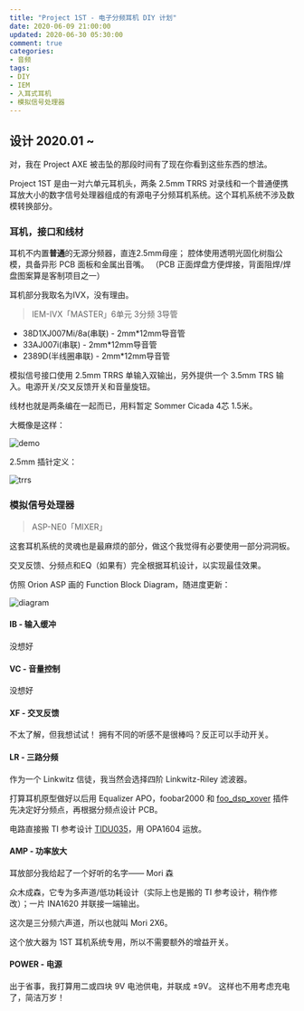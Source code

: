 ```yaml
---
title: "Project 1ST - 电子分频耳机 DIY 计划"
date: 2020-06-09 21:00:00
updated: 2020-06-30 05:30:00
comment: true
categories:
- 音频
tags:
- DIY
- IEM
- 入耳式耳机
- 模拟信号处理器
---
```


## 设计 2020.01 ~

对，我在 Project AXE 被击坠的那段时间有了现在你看到这些东西的想法。

Project 1ST 是由一对六单元耳机头，两条 2.5mm TRRS 对录线和一个普通便携耳放大小的数字信号处理器组成的有源电子分频耳机系统。这个耳机系统不涉及数模转换部分。

### 耳机，接口和线材

耳机不内置**普通**的无源分频器，直连2.5mm母座；
腔体使用透明光固化树脂公模，具备异形 PCB 面板和金属出音嘴。
（PCB 正面焊盘方便焊接，背面阻焊/焊盘图案算是客制项目之一）

耳机部分我取名为IVX，没有理由。

> IEM-IVX「MASTER」6单元 3分频 3导管

- 38D1XJ007Mi/8a(串联) - 2mm*12mm导音管
- 33AJ007i(串联) - 2mm*12mm导音管
- 2389D(半线圈串联) - 2mm*12mm导音管

模拟信号接口使用 2.5mm TRRS 单输入双输出，另外提供一个 3.5mm TRS 输入。电源开关/交叉反馈开关和音量旋钮。

线材也就是两条编在一起而已，用料暂定 Sommer Cicada 4芯 1.5米。

大概像是这样：

![demo](https://cdn.jsdelivr.net/gh/kwaa/kwaa.github.io/source/_posts/project-1st/demo.png)

2.5mm 插针定义：

![trrs](https://cdn.jsdelivr.net/gh/kwaa/kwaa.github.io/source/_posts/project-1st/trrs.png)

<!-- more -->

### 模拟信号处理器

> ASP-NE0「MIXER」

这套耳机系统的灵魂也是最麻烦的部分，做这个我觉得有必要使用一部分洞洞板。

交叉反馈、分频点和EQ（如果有）完全根据耳机设计，以实现最佳效果。

仿照 Orion ASP 画的 Function Block Diagram，随进度更新：

![diagram](https://blog.917.moe/p/project-1st/diagram.png)

#### IB - 输入缓冲

没想好

#### VC - 音量控制

没想好

#### XF - 交叉反馈

不太了解，但我想试试！
拥有不同的听感不是很棒吗？反正可以手动开关。

#### LR - 三路分频

作为一个 Linkwitz 信徒，我当然会选择四阶 Linkwitz-Riley 滤波器。

打算耳机原型做好以后用 Equalizer APO，foobar2000 和 [foo_dsp_xover](http://xover.sourceforge.net/) 插件先决定好分频点，再根据分频点设计 PCB。

电路直接搬 TI 参考设计 [TIDU035](http://www.ti.com/lit/ug/tidu035/tidu035.pdf)，用 OPA1604 运放。

#### AMP - 功率放大

耳放部分我给起了一个好听的名字—— Mori 森

众木成森，它专为多声道/低功耗设计（实际上也是搬的 TI 参考设计，稍作修改）；一片 INA1620 并联接一端输出。

这次是三分频六声道，所以也就叫 Mori 2X6。

这个放大器为 1ST 耳机系统专用，所以不需要额外的增益开关。

#### POWER - 电源

出于省事，我打算用二或四块 9V 电池供电，并联成 ±9V。
这样也不用考虑充电了，简洁万岁！

